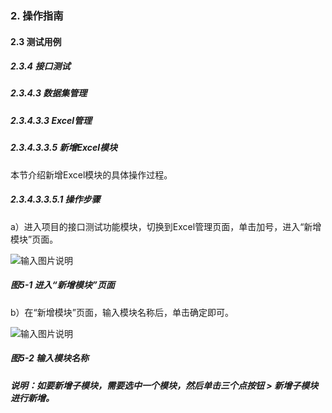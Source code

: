 ### 2. 操作指南

#### 2.3 测试用例

##### 2.3.4 接口测试

##### 2.3.4.3 数据集管理

##### 2.3.4.3.3 Excel管理

##### 2.3.4.3.3.5 新增Excel模块

本节介绍新增Excel模块的具体操作过程。

##### 2.3.4.3.3.5.1 操作步骤

a）进入项目的接口测试功能模块，切换到Excel管理页面，单击加号，进入“新增模块”页面。

![输入图片说明](../../../../../images/SoFlu%E5%85%A8%E8%87%AA%E5%8A%A8%E6%B5%8B%E8%AF%95%E5%B9%B3%E5%8F%B0%E6%95%99%E7%A8%8B/2.%20%E6%93%8D%E4%BD%9C%E6%8C%87%E5%8D%97/4.%20%E6%8E%A5%E5%8F%A3%E6%B5%8B%E8%AF%95/3.%20%E6%95%B0%E6%8D%AE%E9%9B%86%E7%AE%A1%E7%90%86/3.%20Excel%E7%AE%A1%E7%90%86/5-1.png)

##### 图5-1 进入“新增模块”页面

b）在“新增模块”页面，输入模块名称后，单击确定即可。

![输入图片说明](../../../../../images/SoFlu%E5%85%A8%E8%87%AA%E5%8A%A8%E6%B5%8B%E8%AF%95%E5%B9%B3%E5%8F%B0%E6%95%99%E7%A8%8B/2.%20%E6%93%8D%E4%BD%9C%E6%8C%87%E5%8D%97/4.%20%E6%8E%A5%E5%8F%A3%E6%B5%8B%E8%AF%95/3.%20%E6%95%B0%E6%8D%AE%E9%9B%86%E7%AE%A1%E7%90%86/3.%20Excel%E7%AE%A1%E7%90%86/5-2.png)

##### 图5-2 输入模块名称

##### 说明：如要新增子模块，需要选中一个模块，然后单击三个点按钮 > 新增子模块进行新增。
